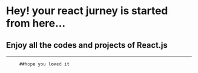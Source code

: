 # Hey! your react jurney is started from here...
## Enjoy all the codes and projects of React.js
------------------------------------------------
         ##hope you loved it
